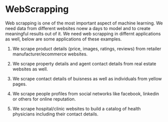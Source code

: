 # WebScrapping
Web scrapping is one of the most important aspect of machine learning. We need data from different websites noew a days to model and to create meaningful results out of it. We need web scrapping in differnt applications as well, below are some applications of these examples.

1. We scrape product details (price, images, ratings, reviews) from retailer manufacturer/ecommerce websites.

2. We scrape property details and agent contact details from real estate websites as well.

3. We scrape contact details of buisness as well as individuals from yellow pages.

4. We scrape people profiles from social networks like facebook, linkedin or others for online reputation.

5. We scrape hospital/clinic websites to build a catalog of health physicians including their contact details.
